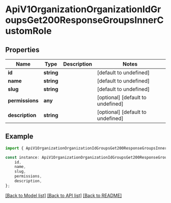 # ApiV1OrganizationOrganizationIdGroupsGet200ResponseGroupsInnerCustomRole


## Properties

Name | Type | Description | Notes
------------ | ------------- | ------------- | -------------
**id** | **string** |  | [default to undefined]
**name** | **string** |  | [default to undefined]
**slug** | **string** |  | [default to undefined]
**permissions** | **any** |  | [optional] [default to undefined]
**description** | **string** |  | [optional] [default to undefined]

## Example

```typescript
import { ApiV1OrganizationOrganizationIdGroupsGet200ResponseGroupsInnerCustomRole } from './api';

const instance: ApiV1OrganizationOrganizationIdGroupsGet200ResponseGroupsInnerCustomRole = {
    id,
    name,
    slug,
    permissions,
    description,
};
```

[[Back to Model list]](../README.md#documentation-for-models) [[Back to API list]](../README.md#documentation-for-api-endpoints) [[Back to README]](../README.md)
